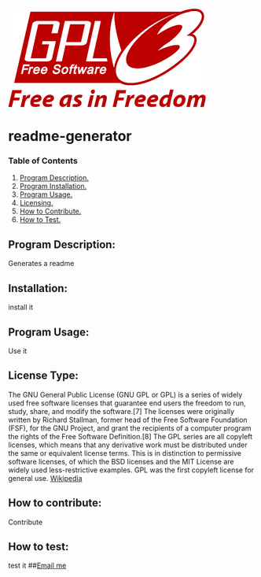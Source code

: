 
![CCO Logo](./utils/gpl.png)
 # readme-generator

 ### Table of Contents
1. [Program Description.](#description)
2. [Program Installation.](#installation)
3. [Program Usage.](#usage)
4. [Licensing.](#license)
5. [How to Contribute.](#contribute)
6. [How to Test.](#test)

 ## Program Description:
 <a name="description"></a>
 Generates a readme
 ## Installation:
 <a name="installation"></a>
 install it
 ## Program Usage:
 <a name="usage"></a>
 Use it
 ## License Type: 
 <a name="license"></a>
 The GNU General Public License (GNU GPL or GPL) is a series of widely used free software licenses that guarantee end users the freedom to run, study, share, and modify the software.[7] The licenses were originally written by Richard Stallman, former head of the Free Software Foundation (FSF), for the GNU Project, and grant the recipients of a computer program the rights of the Free Software Definition.[8] The GPL series are all copyleft licenses, which means that any derivative work must be distributed under the same or equivalent license terms. This is in distinction to permissive software licenses, of which the BSD licenses and the MIT License are widely used less-restrictive examples. GPL was the first copyleft license for general use.
 [Wikipedia](https://en.wikipedia.org/wiki/GNU_General_Public_License)

 ## How to contribute:
 <a name="contribute"></a>
 Contribute
 ## How to test:
 <a name="test"></a>
 test it
##[Email me](mailto:terrylthompsonintx@gmail.com)

